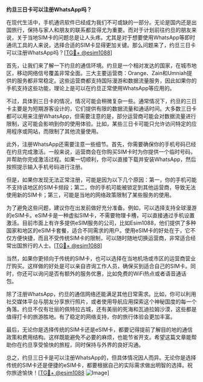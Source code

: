 **约旦三日卡可以注册WhatsApp吗？**

在现代生活中，手机通讯软件已经成为我们不可或缺的一部分。无论是国内还是出国旅行，保持与家人和朋友的联系都显得尤为重要。而对于计划前往约旦的朋友来说，关于当地SIM卡的问题总是让人头疼。尤其是对于想要使用WhatsApp等即时通讯工具的人来说，选择合适的SIM卡显得更加关键。那么问题来了，约旦三日卡可以注册WhatsApp吗？[[TG💪+ @esim1088](https://t.me/s/esim1088)]

首先，让我们来了解一下约旦的通信环境。约旦是一个相对发达的国家，在城市地区，移动网络信号覆盖非常全面。三大主要运营商：Orange、Zain和Umniah提供的服务都非常稳定。这些运营商都支持国际漫游和数据流量服务，因此如果你的手机支持这些功能，理论上是可以在约旦正常使用WhatsApp等应用的。

不过，具体到三日卡的情况，情况可能会稍微复杂一些。通常情况下，约旦的三日卡主要是为短期游客设计的，它们提供有限的数据流量和通话时间。大多数三日卡都可以用来注册WhatsApp，但需要注意的是，部分运营商可能会对数据流量进行限制，这可能会影响到你的使用体验。比如，某些三日卡可能只允许访问特定的应用程序或网站，而限制了其他流量使用。

此外，注册WhatsApp还需要注意一些细节。首先，你需要确保你的手机号码已经在约旦完成激活。一般来说，运营商会在你购买SIM卡时为你提供一个临时号码，并帮助你完成激活过程。如果一切顺利，你可以直接下载并安装WhatsApp，然后按照提示输入手机号码进行注册。

但是，如果你发现无法正常注册，可能是因为以下几个原因：第一，你的手机可能不支持该地区的SIM卡频段；第二，你的手机可能被锁定到其他运营商，导致无法使用新的SIM卡；第三，可能是当地的网络政策限制了某些服务的使用。

为了避免这些问题，建议你在出发前做好充分准备。例如，可以选择支持全球漫游的eSIM卡。eSIM卡是一种虚拟SIM卡，不需要物理卡槽，可以直接通过手机设置激活。目前市面上有许多提供eSIM服务的公司，比如Esim1088，他们提供了多种国家和地区的eSIM卡套餐，适合不同需求的用户。使用eSIM卡的好处在于，它不仅方便快捷，而且不受传统SIM卡的限制，可以随时随地切换运营商，非常适合经常出国旅行的人士。[[TG💪+ @esim1088](https://t.me/s/esim1088)]

当然，如果你更倾向于传统的SIM卡，也可以选择在当地机场或市区的运营商营业厅购买。这样做的好处是可以亲自咨询工作人员，确保买到适合自己的SIM卡。同时，你还可以询问是否有额外的服务优惠，比如免费的WiFi热点或者语音通话包。

除了注册WhatsApp，约旦的通信网络还能满足其他日常需求。比如，你可以利用社交媒体平台与朋友分享旅行照片，或者使用导航应用探索这个神秘国度的每一个角落。约旦不仅有壮丽的佩特拉古城，还有美丽的死海和瓦迪拉姆沙漠，这些都是值得打卡的旅游胜地。有了稳定的网络支持，你的旅行体验会更加丰富。

最后，无论你是选择传统的SIM卡还是eSIM卡，都要记得提前了解目的地的通信政策和费用结构。这样既能避免不必要的麻烦，也能节省开支。希望这篇文章能帮助你在约旦享受愉快的旅程，同时保持与外界的良好沟通。

总之，约旦三日卡是可以注册WhatsApp的，但具体情况因人而异。无论你是选择传统的SIM卡还是便捷的eSIM卡，都要根据自己的实际需求做出明智的选择。祝你旅途愉快！[[TG💪+ @esim1088](https://t.me/s/esim1088) ![Image](https://i.postimg.cc/4NQfJmqS/Snipaste-2025-05-13-00-14-12.png)]
